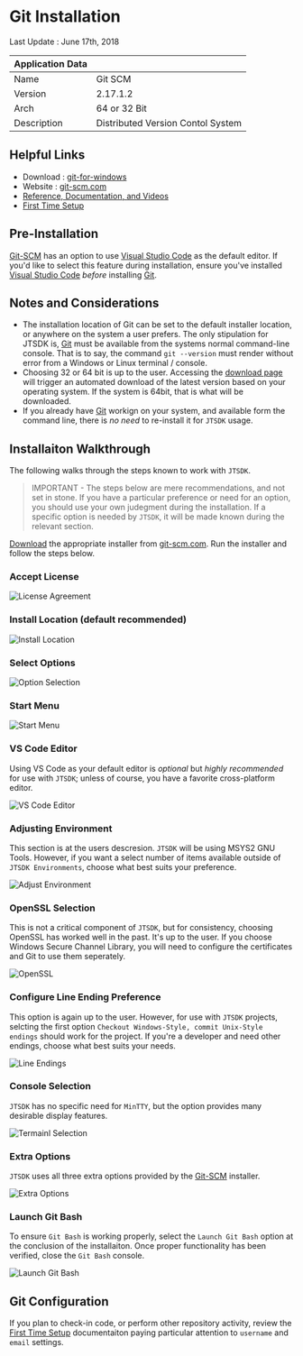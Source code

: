 # Git Installation

Last Update : June 17th, 2018

| Application Data ||
| ---| --- |
| Name        | Git SCM |
| Version     | 2.17.1.2 |
| Arch        | 64 or 32 Bit |
| Description | Distributed Version Contol System |

## Helpful Links
* Download : [git-for-windows](https://git-scm.com/download/win)
* Website : [git-scm.com](https://git-scm.com/)
* [Reference, Documentation, and Videos](https://git-scm.com/doc)
* [First Time Setup](https://git-scm.com/book/en/v2/Getting-Started-First-Time-Git-Setup)

## Pre-Installation
[Git-SCM](https://git-scm.com/) has an option to use [Visual Studio Code](https://code.visualstudio.com/docs/supporting/faq#_what-is-the-difference-between-vs-code-and-vs-community)
as the default editor. If you'd like to select this feature during installation,
ensure you've installed [Visual Studio Code](https://code.visualstudio.com/docs/supporting/faq#_what-is-the-difference-between-vs-code-and-vs-community) *before* installing [Git](https://git-scm.com/).

## Notes and Considerations

* The installation location of Git can be set to the default installer location,
or anywhere on the system a user prefers. The only stipulation for JTSDK is, 
[Git](https://git-scm.com/) must be available from the systems normal command-line
console. That is to say, the command `git --version` must
render without error from a Windows or Linux terminal / console.
* Choosing 32 or 64 bit is up to the user. Accessing the [download page](https://git-scm.com/download)
will trigger an automated download of the latest version based on your operating
system. If the system is 64bit, that is what will be downloaded.
* If you already have [Git](https://git-scm.com/) workign on your system, and
available form the command line, there is *no need* to re-install it for `JTSDK`
usage.

## Installaiton Walkthrough
The following walks through the steps known to work with `JTSDK`.

> IMPORTANT - The steps below are mere recommendations, and not set in stone. If
you have a particular preference or need for an option, you should use your own
judegment during the installation. If a specific option is needed by `JTSDK`, it
will be made known during the relevant section.

[Download](https://git-scm.com/download/win) the appropriate installer
from [git-scm.com](https://git-scm.com/). Run the installer and follow the steps
below.

### Accept License

![License Agreement](images/git/git-bash.1.PNG?raw=true)

### Install Location (default recommended)

![Install Location](images/git/git-bash.2.PNG?raw=true)

### Select Options

![Option Selection](images/git/git-bash.3.PNG?raw=true)

### Start Menu

![Start Menu](images/git/git-bash.4.PNG?raw=true)

### VS Code Editor
Using VS Code as your default editor is *optional* but *highly recommended* for
use with `JTSDK`; unless of course, you have a favorite cross-platform editor.

![VS Code Editor](images/git/git-bash.5.PNG?raw=true)

### Adjusting Environment
This section is at the users descresion. `JTSDK` will be using MSYS2 GNU Tools.
However, if you want a select number of items available outside of 
`JTSDK Environments`, choose what best suits your preference.

![Adjust Environment](images/git/git-bash.6.PNG?raw=true)

### OpenSSL Selection
This is not a critical component of `JTSDK`, but for consistency, choosing
OpenSSL has worked well in the past. It's up to the user. If you choose Windows
Secure Channel Library, you will need to configure the certificates and Git to
use them seperately. 

![OpenSSL](images/git/git-bash.7.PNG?raw=true)

### Configure Line Ending Preference
This option is again up to the user. However, for use with `JTSDK` projects,
selcting the first option `Checkout Windows-Style, commit Unix-Style endings`
should work for the project. If you're a developer and need other endings,
choose what best suits your needs.

![Line Endings](images/git/git-bash.8.PNG?raw=true)

### Console Selection
`JTSDK` has no specific need for `MinTTY`, but the option provides many desirable
display features.

![Termainl Selection](images/git/git-bash.9.PNG?raw=true)

### Extra Options
`JTSDK` uses all three extra options provided by the [Git-SCM](https://git-scm.com/)
installer.

![Extra Options](images/git/git-bash.10.PNG?raw=true)


### Launch Git Bash
To ensure `Git Bash` is working properly, select the `Launch Git Bash` option at
the conclusion of the installaiton. Once proper functionality has been verified,
close the `Git Bash` console.

![Launch Git Bash](images/git/git-bash.11.PNG?raw=true)

## Git Configuration
If you plan to check-in code, or perform other repository activity, review
the [First Time Setup](https://git-scm.com/book/en/v2/Getting-Started-First-Time-Git-Setup)
documentaiton paying particular attention to `username` and `email` settings.
